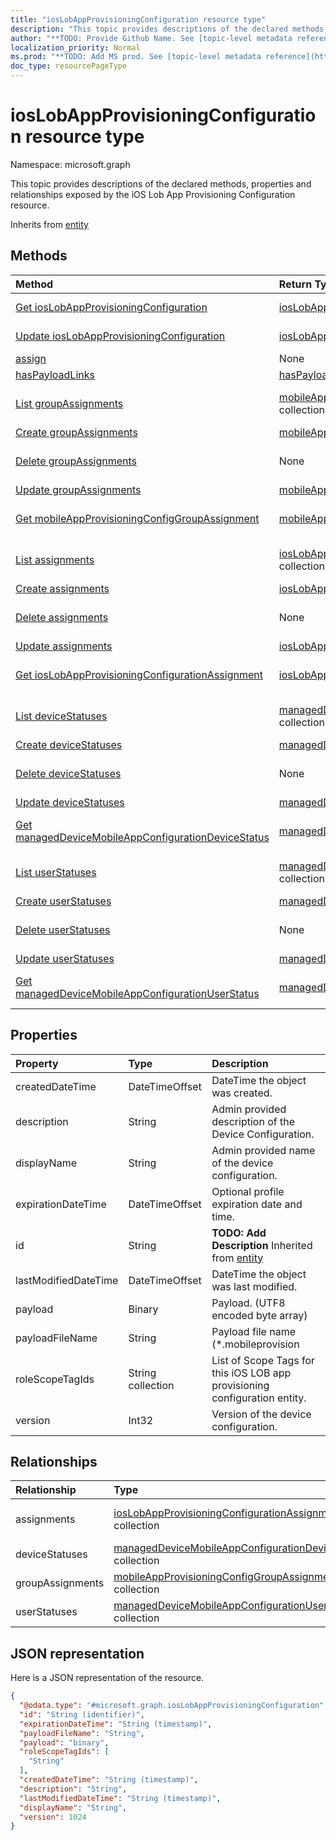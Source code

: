 ```yaml
---
title: "iosLobAppProvisioningConfiguration resource type"
description: "This topic provides descriptions of the declared methods, properties and relationships exposed by the iOS Lob App Provisioning Configuration resource."
author: "**TODO: Provide Github Name. See [topic-level metadata reference](https://msgo.azurewebsites.net/add/document/guidelines/metadata.html#topic-level-metadata)**"
localization_priority: Normal
ms.prod: "**TODO: Add MS prod. See [topic-level metadata reference](https://msgo.azurewebsites.net/add/document/guidelines/metadata.html#topic-level-metadata)**"
doc_type: resourcePageType
---
```


# iosLobAppProvisioningConfiguration resource type


Namespace: microsoft.graph

This topic provides descriptions of the declared methods, properties and relationships exposed by the iOS Lob App Provisioning Configuration resource.


Inherits from [entity](../resources/entity.md)

## Methods
|Method|Return Type|Description|
|:---|:---|:---|
|[Get iosLobAppProvisioningConfiguration](../api/ioslobappprovisioningconfiguration-get.md)|[iosLobAppProvisioningConfiguration](../resources/ioslobappprovisioningconfiguration.md)|Read the properties and relationships of an [iosLobAppProvisioningConfiguration](../resources/ioslobappprovisioningconfiguration.md) object.|
|[Update iosLobAppProvisioningConfiguration](../api/ioslobappprovisioningconfiguration-update.md)|[iosLobAppProvisioningConfiguration](../resources/ioslobappprovisioningconfiguration.md)|Update the properties of an [iosLobAppProvisioningConfiguration](../resources/ioslobappprovisioningconfiguration.md) object.|
|[assign](../api/ioslobappprovisioningconfiguration-assign.md)|None|**TODO: Add Description**|
|[hasPayloadLinks](../api/ioslobappprovisioningconfiguration-haspayloadlinks.md)|[hasPayloadLinkResultItem](../resources/haspayloadlinkresultitem.md) collection|**TODO: Add Description**|
|[List groupAssignments](../api/ioslobappprovisioningconfiguration-list-groupassignments.md)|[mobileAppProvisioningConfigGroupAssignment](../resources/mobileappprovisioningconfiggroupassignment.md) collection|Get the mobileAppProvisioningConfigGroupAssignments from the groupAssignments navigation property.|
|[Create groupAssignments](../api/ioslobappprovisioningconfiguration-post-groupassignments.md)|[mobileAppProvisioningConfigGroupAssignment](../resources/mobileappprovisioningconfiggroupassignment.md)|Create a new groupAssignments object.|
|[Delete groupAssignments](../api/ioslobappprovisioningconfiguration-delete-groupassignments.md)|None|Delete a [mobileAppProvisioningConfigGroupAssignment](../resources/mobileappprovisioningconfiggroupassignment.md) object.|
|[Update groupAssignments](../api/ioslobappprovisioningconfiguration-update-groupassignments.md)|[mobileAppProvisioningConfigGroupAssignment](../resources/mobileappprovisioningconfiggroupassignment.md)|Update the properties of a groupAssignments object.|
|[Get mobileAppProvisioningConfigGroupAssignment](../api/mobileappprovisioningconfiggroupassignment-get.md)|[mobileAppProvisioningConfigGroupAssignment](../resources/mobileappprovisioningconfiggroupassignment.md)|Read the properties and relationships of a [mobileAppProvisioningConfigGroupAssignment](../resources/mobileappprovisioningconfiggroupassignment.md) object.|
|[List assignments](../api/ioslobappprovisioningconfiguration-list-assignments.md)|[iosLobAppProvisioningConfigurationAssignment](../resources/ioslobappprovisioningconfigurationassignment.md) collection|Get the iosLobAppProvisioningConfigurationAssignments from the assignments navigation property.|
|[Create assignments](../api/ioslobappprovisioningconfiguration-post-assignments.md)|[iosLobAppProvisioningConfigurationAssignment](../resources/ioslobappprovisioningconfigurationassignment.md)|Create a new assignments object.|
|[Delete assignments](../api/ioslobappprovisioningconfiguration-delete-assignments.md)|None|Delete an [iosLobAppProvisioningConfigurationAssignment](../resources/ioslobappprovisioningconfigurationassignment.md) object.|
|[Update assignments](../api/ioslobappprovisioningconfiguration-update-assignments.md)|[iosLobAppProvisioningConfigurationAssignment](../resources/ioslobappprovisioningconfigurationassignment.md)|Update the properties of an assignments object.|
|[Get iosLobAppProvisioningConfigurationAssignment](../api/ioslobappprovisioningconfigurationassignment-get.md)|[iosLobAppProvisioningConfigurationAssignment](../resources/ioslobappprovisioningconfigurationassignment.md)|Read the properties and relationships of an [iosLobAppProvisioningConfigurationAssignment](../resources/ioslobappprovisioningconfigurationassignment.md) object.|
|[List deviceStatuses](../api/ioslobappprovisioningconfiguration-list-devicestatuses.md)|[managedDeviceMobileAppConfigurationDeviceStatus](../resources/manageddevicemobileappconfigurationdevicestatus.md) collection|Get the managedDeviceMobileAppConfigurationDeviceStatus from the deviceStatuses navigation property.|
|[Create deviceStatuses](../api/ioslobappprovisioningconfiguration-post-devicestatuses.md)|[managedDeviceMobileAppConfigurationDeviceStatus](../resources/manageddevicemobileappconfigurationdevicestatus.md)|Create a new deviceStatuses object.|
|[Delete deviceStatuses](../api/ioslobappprovisioningconfiguration-delete-devicestatuses.md)|None|Delete a [managedDeviceMobileAppConfigurationDeviceStatus](../resources/manageddevicemobileappconfigurationdevicestatus.md) object.|
|[Update deviceStatuses](../api/ioslobappprovisioningconfiguration-update-devicestatuses.md)|[managedDeviceMobileAppConfigurationDeviceStatus](../resources/manageddevicemobileappconfigurationdevicestatus.md)|Update the properties of a deviceStatuses object.|
|[Get managedDeviceMobileAppConfigurationDeviceStatus](../api/manageddevicemobileappconfigurationdevicestatus-get.md)|[managedDeviceMobileAppConfigurationDeviceStatus](../resources/manageddevicemobileappconfigurationdevicestatus.md)|Read the properties and relationships of a [managedDeviceMobileAppConfigurationDeviceStatus](../resources/manageddevicemobileappconfigurationdevicestatus.md) object.|
|[List userStatuses](../api/ioslobappprovisioningconfiguration-list-userstatuses.md)|[managedDeviceMobileAppConfigurationUserStatus](../resources/manageddevicemobileappconfigurationuserstatus.md) collection|Get the managedDeviceMobileAppConfigurationUserStatus from the userStatuses navigation property.|
|[Create userStatuses](../api/ioslobappprovisioningconfiguration-post-userstatuses.md)|[managedDeviceMobileAppConfigurationUserStatus](../resources/manageddevicemobileappconfigurationuserstatus.md)|Create a new userStatuses object.|
|[Delete userStatuses](../api/ioslobappprovisioningconfiguration-delete-userstatuses.md)|None|Delete a [managedDeviceMobileAppConfigurationUserStatus](../resources/manageddevicemobileappconfigurationuserstatus.md) object.|
|[Update userStatuses](../api/ioslobappprovisioningconfiguration-update-userstatuses.md)|[managedDeviceMobileAppConfigurationUserStatus](../resources/manageddevicemobileappconfigurationuserstatus.md)|Update the properties of a userStatuses object.|
|[Get managedDeviceMobileAppConfigurationUserStatus](../api/manageddevicemobileappconfigurationuserstatus-get.md)|[managedDeviceMobileAppConfigurationUserStatus](../resources/manageddevicemobileappconfigurationuserstatus.md)|Read the properties and relationships of a [managedDeviceMobileAppConfigurationUserStatus](../resources/manageddevicemobileappconfigurationuserstatus.md) object.|

## Properties
|Property|Type|Description|
|:---|:---|:---|
|createdDateTime|DateTimeOffset|DateTime the object was created.|
|description|String|Admin provided description of the Device Configuration.|
|displayName|String|Admin provided name of the device configuration.|
|expirationDateTime|DateTimeOffset|Optional profile expiration date and time.|
|id|String|**TODO: Add Description** Inherited from [entity](../resources/entity.md)|
|lastModifiedDateTime|DateTimeOffset|DateTime the object was last modified.|
|payload|Binary|Payload. (UTF8 encoded byte array)|
|payloadFileName|String|Payload file name (*.mobileprovision | *.xml).|
|roleScopeTagIds|String collection|List of Scope Tags for this iOS LOB app provisioning configuration entity.|
|version|Int32|Version of the device configuration.|

## Relationships
|Relationship|Type|Description|
|:---|:---|:---|
|assignments|[iosLobAppProvisioningConfigurationAssignment](../resources/ioslobappprovisioningconfigurationassignment.md) collection|The associated group assignments for IosLobAppProvisioningConfiguration.|
|deviceStatuses|[managedDeviceMobileAppConfigurationDeviceStatus](../resources/manageddevicemobileappconfigurationdevicestatus.md) collection|The list of device installation states for this mobile app configuration.|
|groupAssignments|[mobileAppProvisioningConfigGroupAssignment](../resources/mobileappprovisioningconfiggroupassignment.md) collection|The associated group assignments.|
|userStatuses|[managedDeviceMobileAppConfigurationUserStatus](../resources/manageddevicemobileappconfigurationuserstatus.md) collection|The list of user installation states for this mobile app configuration.|

## JSON representation
Here is a JSON representation of the resource.
<!-- {
  "blockType": "resource",
  "keyProperty": "id",
  "@odata.type": "microsoft.graph.iosLobAppProvisioningConfiguration",
  "baseType": "microsoft.graph.entity",
  "openType": false
}
-->
``` json
{
  "@odata.type": "#microsoft.graph.iosLobAppProvisioningConfiguration",
  "id": "String (identifier)",
  "expirationDateTime": "String (timestamp)",
  "payloadFileName": "String",
  "payload": "binary",
  "roleScopeTagIds": [
    "String"
  ],
  "createdDateTime": "String (timestamp)",
  "description": "String",
  "lastModifiedDateTime": "String (timestamp)",
  "displayName": "String",
  "version": 1024
}
```

